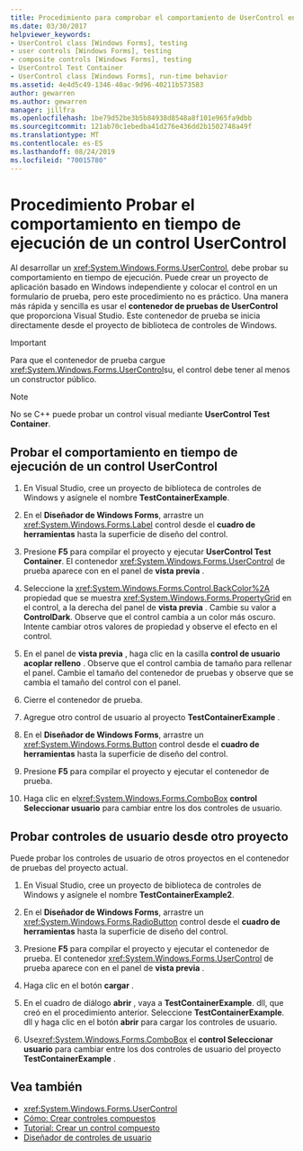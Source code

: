 ```yaml
---
title: Procedimiento para comprobar el comportamiento de UserControl en tiempo de ejecución
ms.date: 03/30/2017
helpviewer_keywords:
- UserControl class [Windows Forms], testing
- user controls [Windows Forms], testing
- composite controls [Windows Forms], testing
- UserControl Test Container
- UserControl class [Windows Forms], run-time behavior
ms.assetid: 4e4d5c49-1346-40ac-9d96-40211b573583
author: gewarren
ms.author: gewarren
manager: jillfra
ms.openlocfilehash: 1be79d52be3b5b84938d8548a8f101e965fa9dbb
ms.sourcegitcommit: 121ab70c1ebedba41d276e436dd2b1502748a49f
ms.translationtype: MT
ms.contentlocale: es-ES
ms.lasthandoff: 08/24/2019
ms.locfileid: "70015780"
---
```

# <a name="how-to-test-the-run-time-behavior-of-a-usercontrol"></a>Procedimiento Probar el comportamiento en tiempo de ejecución de un control UserControl

Al desarrollar un <xref:System.Windows.Forms.UserControl>, debe probar su comportamiento en tiempo de ejecución. Puede crear un proyecto de aplicación basado en Windows independiente y colocar el control en un formulario de prueba, pero este procedimiento no es práctico. Una manera más rápida y sencilla es usar el **contenedor de pruebas de UserControl** que proporciona Visual Studio. Este contenedor de prueba se inicia directamente desde el proyecto de biblioteca de controles de Windows.

> [!IMPORTANT]
> Para que el contenedor de prueba cargue <xref:System.Windows.Forms.UserControl>su, el control debe tener al menos un constructor público.

> [!NOTE]
> No se C++ puede probar un control visual mediante **UserControl Test Container**.

## <a name="test-the-run-time-behavior-of-a-usercontrol"></a>Probar el comportamiento en tiempo de ejecución de un control UserControl

1. En Visual Studio, cree un proyecto de biblioteca de controles de Windows y asígnele el nombre **TestContainerExample**.

2. En el **Diseñador de Windows Forms**, arrastre un <xref:System.Windows.Forms.Label> control desde el **cuadro de herramientas** hasta la superficie de diseño del control.

3. Presione **F5** para compilar el proyecto y ejecutar **UserControl Test Container**. El contenedor <xref:System.Windows.Forms.UserControl> de prueba aparece con en el panel de **vista previa** .

4. Seleccione la <xref:System.Windows.Forms.Control.BackColor%2A> propiedad que se muestra <xref:System.Windows.Forms.PropertyGrid> en el control, a la derecha del panel de **vista previa** . Cambie su valor a **ControlDark**. Observe que el control cambia a un color más oscuro. Intente cambiar otros valores de propiedad y observe el efecto en el control.

5. En el panel de **vista previa** , haga clic en la casilla **control de usuario acoplar relleno** . Observe que el control cambia de tamaño para rellenar el panel. Cambie el tamaño del contenedor de pruebas y observe que se cambia el tamaño del control con el panel.

6. Cierre el contenedor de prueba.

7. Agregue otro control de usuario al proyecto **TestContainerExample** .

8. En el **Diseñador de Windows Forms**, arrastre un <xref:System.Windows.Forms.Button> control desde el **cuadro de herramientas** hasta la superficie de diseño del control.

9. Presione **F5** para compilar el proyecto y ejecutar el contenedor de prueba.

10. Haga clic en el<xref:System.Windows.Forms.ComboBox> **control Seleccionar usuario** para cambiar entre los dos controles de usuario.

## <a name="test-user-controls-from-another-project"></a>Probar controles de usuario desde otro proyecto

Puede probar los controles de usuario de otros proyectos en el contenedor de pruebas del proyecto actual.

1. En Visual Studio, cree un proyecto de biblioteca de controles de Windows y asígnele el nombre **TestContainerExample2**.

2. En el **Diseñador de Windows Forms**, arrastre un <xref:System.Windows.Forms.RadioButton> control desde el **cuadro de herramientas** hasta la superficie de diseño del control.

3. Presione **F5** para compilar el proyecto y ejecutar el contenedor de prueba. El contenedor <xref:System.Windows.Forms.UserControl> de prueba aparece con en el panel de **vista previa** .

4. Haga clic en el botón **cargar** .

5. En el cuadro de diálogo **abrir** , vaya a **TestContainerExample**. dll, que creó en el procedimiento anterior. Seleccione **TestContainerExample**. dll y haga clic en el botón **abrir** para cargar los controles de usuario.

6. Use<xref:System.Windows.Forms.ComboBox> el **control Seleccionar usuario** para cambiar entre los dos controles de usuario del proyecto **TestContainerExample** .

## <a name="see-also"></a>Vea también

- <xref:System.Windows.Forms.UserControl>
- [Cómo: Crear controles compuestos](how-to-author-composite-controls.md)
- [Tutorial: Crear un control compuesto](walkthrough-authoring-a-composite-control-with-visual-csharp.md)
- [Diseñador de controles de usuario](https://docs.microsoft.com/previous-versions/visualstudio/visual-studio-2010/183c3hth(v=vs.100))
